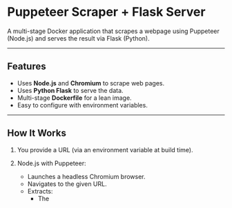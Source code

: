 # Puppeteer Scraper + Flask Server

A multi-stage Docker application that scrapes a webpage using Puppeteer (Node.js) and serves the result via Flask (Python).

---

## Features

- Uses **Node.js** and **Chromium** to scrape web pages.
- Uses **Python Flask** to serve the data.
- Multi-stage **Dockerfile** for a lean image.
- Easy to configure with environment variables.

---

## How It Works
1. You provide a URL (via an environment variable at build time).

2. Node.js with Puppeteer:
   - Launches a headless Chromium browser.
   - Navigates to the given URL.
   - Extracts:
     - The <title> of the page.
     - The first <h1> element (if available).
     - Saves this info to scraped_data.json.

3. Python Flask App:
   - Reads that JSON file.
   - Serves it at http://localhost:5000/ as JSON over HTTP.

4. Docker Multi-Stage Build:
   - Keeps final image minimal by excluding Chromium/Puppeteer from the runtime.
## Example Test (Real URL)
Say you want to scrape https://www.bbc.com 

## Build the Image

```bash
docker build --build-arg SCRAPE_URL=https://www.bbc.com -t web-scraper-app .
```

## Run the Container

```bash
docker run -p 5000:5000 web-scraper-app
```

## 🌐 View the Output
Open your browser:
http://localhost:5000

![Screenshot (1)](https://github.com/user-attachments/assets/d7ad1c0c-16dc-45bd-8a11-30c30c1bf1b0)


